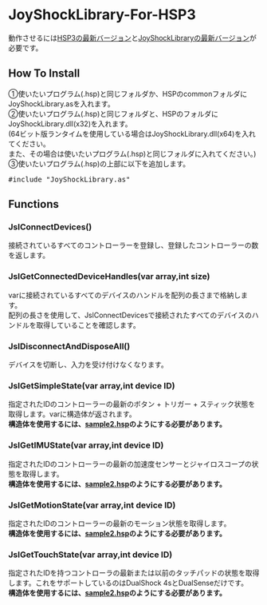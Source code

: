 # JoyShockLibrary-For-HSP3
動作させるには[HSP3の最新バージョン](https://www.hsp.tv/idman/download.html)と[JoyShockLibraryの最新バージョン](https://github.com/JibbSmart/JoyShockLibrary/releases/latest/)が必要です。
## How To Install
①使いたいプログラム(.hsp)と同じフォルダか、HSPのcommonフォルダにJoyShockLibrary.asを入れます。  
②使いたいプログラム(.hsp)と同じフォルダと、HSPのフォルダにJoyShockLibrary.dll(x32)を入れます。  
(64ビット版ランタイムを使用している場合はJoyShockLibrary.dll(x64)を入れてください。  
また、その場合は使いたいプログラム(.hsp)と同じフォルダに入れてください。)  
③使いたいプログラム(.hsp)の上部に以下を追加します。
<pre>
#include "JoyShockLibrary.as"
</pre>
## Functions
### JslConnectDevices()
接続されているすべてのコントローラーを登録し、登録したコントローラーの数を返します。
### JslGetConnectedDeviceHandles(var array,int size)
varに接続されているすべてのデバイスのハンドルを配列の長さまで格納します。  
配列の長さを使用して、JslConnectDevicesで接続されたすべてのデバイスのハンドルを取得していることを確認します。
### JslDisconnectAndDisposeAll()
デバイスを切断し、入力を受け付けなくなります。
### JslGetSimpleState(var array,int device ID)
指定されたIDのコントローラーの最新のボタン + トリガー + スティック状態を取得します。varに構造体が返されます。  
**構造体を使用するには、[sample2.hsp](sample2.hsp)のようにする必要があります。**
### JslGetIMUState(var array,int device ID)
指定されたIDのコントローラーの最新の加速度センサーとジャイロスコープの状態を取得します。  
**構造体を使用するには、[sample2.hsp](sample2.hsp)のようにする必要があります。**
### JslGetMotionState(var array,int device ID)
指定されたIDのコントローラーの最新のモーション状態を取得します。  
**構造体を使用するには、[sample2.hsp](sample2.hsp)のようにする必要があります。**
### JslGetTouchState(var array,int device ID)
指定されたIDを持つコントローラの最新または以前のタッチパッドの状態を取得します。これをサポートしているのはDualShock 4sとDualSenseだけです。  
**構造体を使用するには、[sample2.hsp](sample2.hsp)のようにする必要があります。**
